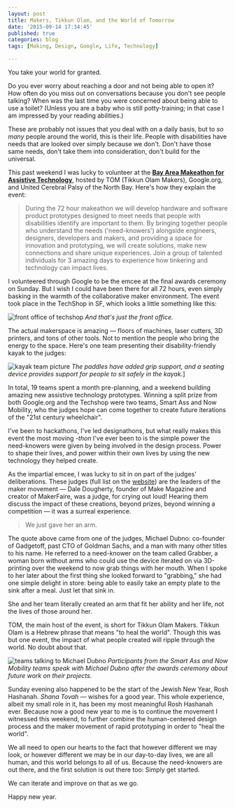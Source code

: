 ```yaml
---
layout: post
title: Makers, Tikkun Olam, and the World of Tomorrow
date: '2015-09-14 17:34:45'
published: true
categories: blog
tags: [Making, Design, Google, Life, Technology]

---
```


You take your world for granted.

Do you ever worry about reaching a door and not being able to open it? How often do you miss out on conversations because you don't see people talking? When was the last time you were concerned about being able to use a toilet? (Unless you are a baby who is still potty-training; in that case I am impressed by your reading abilities.)

These are probably not issues that you deal with on a daily basis, but to *so many* people around the world, this is their life. People with disabilities have needs that are looked over simply because we don't. Don't have those same needs, don't take them into consideration, don't build for the universal.

This past weekend I was lucky to volunteer at the **[Bay Area Makeathon for Assistive Technology](http://www.tomglobal.org/bay-area-makeathon)**, hosted by TOM (Tikkun Olam Makers), Google.org, and United Cerebral Palsy of the North Bay. Here's how they explain the event:

> During the 72 hour makeathon we will develop hardware and software product prototypes designed to meet needs that people with disabilities identify are important to them. By bringing together people who understand the needs ('need-knowers') alongside engineers, designers, developers and makers, and providing a space for innovation and prototyping, we will create solutions, make new connections and share unique experiences. Join a group of talented individuals for 3 amazing days to experience how tinkering and technology can impact lives. 

I volunteered through Google to be the emcee at the final awards ceremony on Sunday. But I wish I could have been there for all 72 hours, even simply basking in the warmth of the collaborative maker environment. The event took place in the TechShop in SF, which looks a little something like this:

![front office of techshop](https://lh3.googleusercontent.com/7jlbQ1EbbgW5nodALaAumttjFSzfjOHVqb8OlFv52qxm_sMLyYCmx_XV5GQ2M4Fs0IWevYa9OR5Nc48DzotaI3GznEUy2URpfX74dlmbN5Ped9gMWH_FTY4SzP4aaZIzVCfaK9SHZQWmpKeMXcPYPZJIGJgTOTffyl76tLevTtEHdfFyh-tc7Uf6Hg61hts-B2U6TOhZ2bK-fhZ5UhChrBHRHM9VNOZIRxYQbE-SDio85-fntRQMbG_JQejnXV4bBaQfkuj7uzfIWtteCAs7ytDIM41jWsGUFPnKIk7Zx4gkRiRJQGaROQg-v_Wk9ca3iPwokIBBPUKhhLzT14n4qGFe-Hr3ztEPhJaSMzCZ6iynWAiAMuryTsA3Uhmojuo2Bx7I_SzLdJU6CLsnFwsZojhqQ-0BIDunc3sRZ_OkM49mkSzBsID1B_kW8fUXMqZALohvU3FDfPpKph9Fx2UhI9qfDRezO6aXA1JVjW3fYUH41n3-KxaMXZgUlNsReSXuU_uk2bDw8pLWqtFUJxNVE16OUCcAmthnbaYOZKfm2Llp=w1820-h1364-no)
*And that's just the front office.*

The actual makerspace is amazing — floors of machines, laser cutters, 3D printers, and tons of other tools. Not to mention the people who bring the energy to the space. Here's one team presenting their disability-friendly kayak to the judges:

![kayak team picture](https://lh3.googleusercontent.com/J00j7FO6elfYnSpn-1ZnY9v6KQqGK7pMnuk8M-qYXaH34OY05w6aImPaX5aSBgvvXSh1eTeDlgLxp1UzsDXshdY8eubc1Q5M-5us9wtHjhnMUuoE86T8TV8Du803t2a8zmjdtni9IB-xEtnB_hI3TgFcaHUd0XyrYEpfiSKT3ACQHphuOGt7LePsFyt4NrOths1JnJbN_buLkaV7YttC_gWMiGjVsdeZJDqnHY06H7mZ--7aOJHI4zehkDHvsLJdz4LZyb8wmdt8NMrauUARl3GlAgleH_JI9c07yTg8GOxw7QM9aiYRyc48pH1daIiOZiDw9XoeMuudl1LEiaScLdR32zc1wYxG5xQsr2ecmFMcP0wAJcy-PMXWEI6DrG3oefWpTb73QJr8tuWQqJlmu_4YSkG_yHLLT_7RZcL-4_ppxb312YoYWGXzfimDV39IMCgMn1pucK-b3k1gABYWasFLNcS3D1bHMh0kjLY0zkALBvrYC41xSOymV0lUDt7xeXT1r7KPBvjQ1zzssr57x5AZaYNkcWKMdUPKww8U6Dls=w1820-h1364-no)
*The paddles have added grip support, and a seating device provides support for people to sit safely in the kayak.*]

In total, 19 teams spent a month pre-planning, and a weekend building amazing new assistive technology prototypes. Winning a split prize from both Google.org and the Techshop were two teams, Smart Ass and Now Mobility, who the judges hope can come together to create future iterations of the "21st century wheelchair".

I've been to hackathons, I've led designathons, but what really makes this event the most moving *-thon* I've ever been to is the simple power the need-knowers were given by being involved in the design process. Power to shape their lives, and power within their own lives by using the new technology they helped create.

As the impartial emcee, I was lucky to sit in on part of the judges' deliberations. These judges (full list on the [website](http://www.tomglobal.org/bay-area-makeathon)) are the leaders of the maker movement — Dale Dougherty, founder of Make Magazine and creator of MakerFaire, was a judge, for crying out loud! Hearing them discuss the impact of these creations, beyond prizes, beyond winning a competition — it was a surreal experience.

> We just gave her an arm.

The quote above came from one of the judges, Michael Dubno: co-founder of Gadgetoff, past CTO of Goldman Sachs, and a man with many other titles to his name. He referred to a need-knower on the team called Grabber, a woman born without arms who could use the device iterated on via 3D-printing over the weekend to now grab things with her mouth. When I spoke to her later about the first thing she looked forward to "grabbing," she had one simple delight in store: being able to easily take an empty plate to the sink after a meal. Just let that sink in.

She and her team literally created an arm that fit her ability and her life, not the lives of those around her.

TOM, the main host of the event, is short for Tikkun Olam Makers. Tikkun Olam is a Hebrew phrase that means "to heal the world". Though this was but one event, the impact of what people created will ripple through the world. No doubt about that.

![teams talking to Michael Dubno](https://lh3.googleusercontent.com/sfEiLWhQiavvrXAhhxLB1F_-plYDHfcMb6KlrRMfeNEgfyxp6_NMFQgHELVb3pwIrMdTfDVO3RidUTcj2CDwWiq4ugi3BMTov_fRYDDdjLiOE0WoblKiueUUM7BzkEru2WTS1qpfqCAxXHeHM32oBeYHoj0NWA1ljfoynUd2pz-TVyunziru-PlqxNrv6xpvWYz6pdeFtHEdCjd9SWj4g2PaIAZrM36GzvB_6SDOJOgmuCZBwFXhLbyDQMKdLEM25DzS_AImWXVs3Ayca-0zkhnJEYXCFU1HoSKyBnjC_QC4tG8qHIP9YGrY1Uy7wY5HS1Zyvu4-984fJ6UDCgB2iOGgRpJOJyy16cI0Sjed24DLI-pwlbJ-qtbxMGB2Cuua_z1SJXU2Ii6lfpCxAA-Si4fIYO-JEWcsjYlIS99vI-HAx38AQk1X1LSTf6WlVWBeydmSP1djEcXcR0eno-gfmiGbonkhdu4jVIUXzC_2osH6i0RqyiDfBU9cxOSmlFBX50Kng-BRaObKuY-eE7qgRk_qJpgF4DFONJo42f4vbOxy=w1820-h1364-no)
*Participants from the Smart Ass and Now Mobility teams speak with Michael Dubno after the awards ceremony about future work on their projects.*

Sunday evening also happened to be the start of the Jewish New Year, Rosh Hashanah. *Shana Tovah* — wishes for a good year. This whole experience, albeit my small role in it, has been my most meaningful Rosh Hashanah ever. Because now a good new year to me is to continue the movement I witnessed this weekend, to further combine the human-centered design process and the maker movement of rapid prototyping in order to "heal the world".

We all need to open our hearts to the fact that however different we may look, or however different we may be in our day-to-day lives, we are all human, and this world belongs to all of us. Because the need-knowers are out there, and the first solution is out there too: Simply get started.

We can iterate and improve on that as we go.

Happy new year.